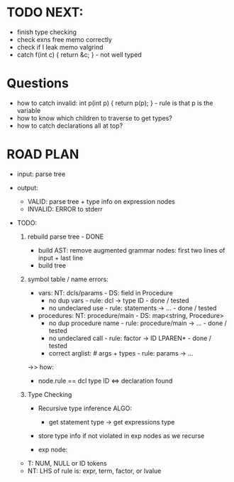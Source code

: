 # TODO NEXT:
- finish type checking
- check exns free memo correctly
- check if I leak memo valgrind
- catch f(int c) { return &c; } - not well typed

# Questions
- how to catch invalid: int p(int p) { return p(p); } - rule is that p is the variable
- how to know which children to traverse to get types?
- how to catch declarations all at top?

# ROAD PLAN
- input: parse tree
- output: 
    - VALID: parse tree + type info on expression nodes
    - INVALID: ERROR to stderr

- TODO:
    1. rebuild parse tree - DONE
        - build AST: remove augmented grammar nodes: first two lines of input + last line
        - build tree

    2. symbol table / name errors:
        - vars: NT: dcls/params - DS: field in Procedure
            - no dup vars - rule: dcl -> type ID - done / tested
            - no undeclared use - rule: statements -> ... - done / tested
        - procedures: NT: procedure/main - DS: map<string, Procedure>
            - no dup procedure name - rule: procedure/main -> ... - done / tested
            - no undeclared call - rule: factor -> ID LPAREN* - done / tested
            - correct arglist: # args + types - rule: params -> ...

        ->> how:
        - node.rule == dcl type ID <=> declaration found

    3. Type Checking
        - Recursive type inference ALGO:
            - get statement type -> get expressions type
        - store type info if not violated in exp nodes as we recurse

        - exp node:
    - T: NUM, NULL or ID tokens
    - NT: LHS of rule is: expr, term, factor, or lvalue
